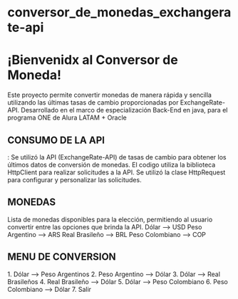 # conversor_de_monedas_exchangerate-api
<h1>¡Bienvenidx al Conversor de Moneda!</h1>
Este proyecto permite convertir monedas de manera rápida y sencilla utilizando las últimas tasas de cambio proporcionadas por ExchangeRate-API. 
Desarrollado en el marco de especialización Back-End en java, para el programa ONE de Alura LATAM + Oracle

<h2>CONSUMO DE LA API</h2>:
Se utilizó la API (ExchangeRate-API) de tasas de cambio para obtener los últimos datos de conversión de monedas. El codigo utiliza la biblioteca HttpClient para realizar solicitudes a la API. Se utilizó la clase HttpRequest para configurar y personalizar las solicitudes. 

<h2>MONEDAS</h2>
Lista de monedas disponibles para la elección, permitiendo al usuario convertir entre las opciones que brinda la API.
Dólar           --> USD 
Peso Argentino  --> ARS
Real Brasileño  --> BRL
Peso Colombiano --> COP

<h2>MENU DE CONVERSION </h2>
1. Dólar           --> Peso Argentinos
2. Peso Argentino  --> Dólar
3. Dólar           --> Real Brasileños
4. Real Brasileño  --> Dólar
5. Dólar           --> Peso Colombiano
6. Peso Colombiano --> Dólar
7. Salir
